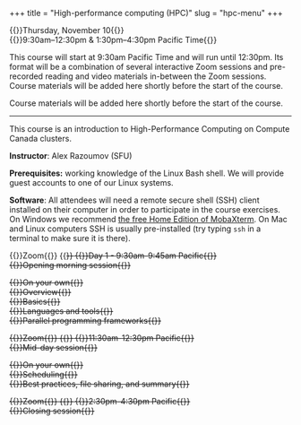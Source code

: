 +++
title = "High-performance computing (HPC)"
slug = "hpc-menu"
+++

{{<cor>}}Thursday, November 10{{</cor>}}\
{{<cgr>}}9:30am–12:30pm & 1:30pm–4:30pm Pacific Time{{</cgr>}}

This course will start at 9:30am Pacific Time and will run until 12:30pm. Its format will be a combination of
several interactive Zoom sessions and pre-recorded reading and video materials in-between the Zoom sessions. Course
materials will be added here shortly before the start of the course.

Course materials will be added here shortly before the start of the course.

---

This course is an introduction to High-Performance Computing on Compute Canada clusters.

<!-- Please download a [ZIP file](https://owncloud.westgrid.ca/index.php/s/VCD8Pogqmk7eS16/download) with all slides (single -->
<!-- PDF combining all chapters) and sample codes. -->

**Instructor**: Alex Razoumov (SFU)

**Prerequisites:** working knowledge of the Linux Bash shell. We will provide guest accounts to one of our Linux systems.

**Software**: All attendees will need a remote secure shell (SSH) client installed on their computer in order to
participate in the course exercises. On Windows we recommend
[the free Home Edition of MobaXterm](https://mobaxterm.mobatek.net/download.html). On Mac and Linux computers SSH is
usually pre-installed (try typing `ssh` in a terminal to make sure it is there).

{{<cor>}}Zoom{{</cor>}} {{<s>}} {{<cgr>}}Day 1 - 9:30am-9:45am Pacific{{</cgr>}} \
{{<nolinktitle>}}Opening morning session{{</nolinktitle>}}
<!-- {{<linktitle url="../hpc1" text="Opening morning session">}} -->

{{<cbr>}}On your own{{</cbr>}} \
{{<nolinktitle>}}Overview{{</nolinktitle>}} \
{{<nolinktitle>}}Basics{{</nolinktitle>}} \
{{<nolinktitle>}}Languages and tools{{</nolinktitle>}} \
{{<nolinktitle>}}Parallel programming frameworks{{</nolinktitle>}}
<!-- {{<linktitle url="../hpc/hpc-01-overview" text="Overview (20 min)">}} \ -->
<!-- {{<linktitle url="../hpc/hpc-02-basics" text="Basics (28 min)">}} \ -->
<!-- {{<linktitle url="../hpc/hpc-03-languages" text="Languages and tools (61 min)">}} -->
<!-- {{<linktitle url="../hpc/hpc-03b-parallel" text="Parallel programming frameworks (61 min)">}} -->

{{<cor>}}Zoom{{</cor>}} {{<s>}} {{<cgr>}}11:30am-12:30pm Pacific{{</cgr>}} \
{{<nolinktitle>}}Mid-day session{{</nolinktitle>}}
<!-- {{<linktitle url="../hpc2" text="Mid-day session">}} -->

{{<cbr>}}On your own{{</cbr>}} \
{{<nolinktitle>}}Scheduling{{</nolinktitle>}} \
{{<nolinktitle>}}Best practices, file sharing, and summary{{</nolinktitle>}}
<!-- {{<linktitle url="../hpc/hpc-04-scheduling" text="Scheduling (66 min)">}} \ -->
<!-- {{<linktitle url="../hpc/hpc-05-best-summary" text="Best practices, file sharing, and summary (9 min)">}}\ -->

{{<cor>}}Zoom{{</cor>}} {{<s>}} {{<cgr>}}2:30pm-4:30pm Pacific{{</cgr>}} \
{{<nolinktitle>}}Closing session{{</nolinktitle>}}
<!-- {{<linktitle url="../hpc3" text="Closing session">}} -->
